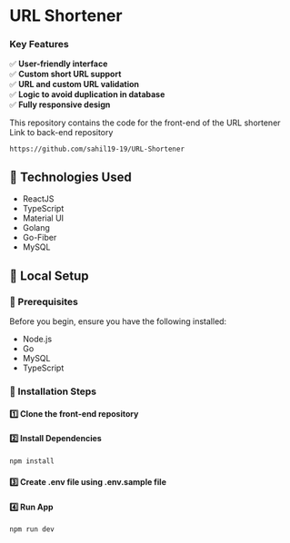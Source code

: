 #  URL Shortener 

### **Key Features**
✅ **User-friendly interface**  
✅ **Custom short URL support**  
✅ **URL and custom URL validation**  
✅ **Logic to avoid duplication in database**  
✅ **Fully responsive design**  

This repository contains the code for the front-end of the URL shortener
Link to back-end repository
```
https://github.com/sahil19-19/URL-Shortener
```

## 📌 Technologies Used

-  ReactJS
-  TypeScript
-  Material UI
-  Golang
-  Go-Fiber
-  MySQL


## 📌 Local Setup

### 📌 Prerequisites

Before you begin, ensure you have the following installed:

-  Node.js
-  Go
-  MySQL 
-  TypeScript

### 📌 Installation Steps

#### **1️⃣ Clone the front-end repository**

#### **2️⃣ Install Dependencies**

```bash
npm install
```

#### **3️⃣ Create .env file using .env.sample file**

#### **4️⃣ Run App**

```bash
npm run dev
```




